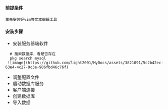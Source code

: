 #### 前提条件
  
    事先安装好vim等文本编辑工具

#### 安装步骤
- 安装服务器端软件
~~~
  # 搜索数据库，看是否存在
  pkg search mysql
 ![image](https://github.com/light2001/MyDocs/assets/3821091/5c2b42ec-63e4-4c27-9c3e-906fbd46c76f)
~~~
 

  
- 调整配置文件
- 启动数据库服务
- 客户端连接
- 创建数据库
- 导入数据
  
